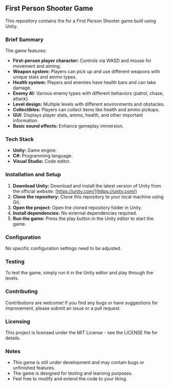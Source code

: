 ## First Person Shooter Game

This repository contains the for a First Person Shooter game built using Unity.

### Brief Summary

The game features:

* **First-person player character:** Controls via WASD and mouse for movement and aiming.
* **Weapon system:** Players can pick up and use different weapons with unique stats and ammo types.
* **Health system:** Players and enemies have health bars and can take damage.
* **Enemy AI:** Various enemy types with different behaviors (patrol, chase, attack).
* **Level design:** Multiple levels with different environments and obstacles.
* **Collectibles:** Players can collect items like health and ammo pickups.
* **GUI:** Displays player stats, ammo, health, and other important information.
* **Basic sound effects:** Enhance gameplay immersion.

### Tech Stack

* **Unity:** Game engine.
* **C#:** Programming language.
* **Visual Studio:** Code editor.

### Installation and Setup

1. **Download Unity:** Download and install the latest version of Unity from the official website:
[https://unity.com/](https://unity.com/)
2. **Clone the repository:** Clone this repository to your local machine using Git.
3. **Open the project:** Open the cloned repository folder in Unity.
4. **Install dependencies:** No external dependencies required.
5. **Run the game:** Press the play button in the Unity editor to start the game.

### Configuration

No specific configuration settings need to be adjusted.

### Testing

To test the game, simply run it in the Unity editor and play through the levels.

### Contributing

Contributions are welcome! If you find any bugs or have suggestions for improvement, please submit an issue or a pull
request.

### Licensing

This project is licensed under the MIT License - see the LICENSE file for details.

### Notes

* This game is still under development and may contain bugs or unfinished features.
* The game is designed for testing and learning purposes.
* Feel free to modify and extend the code to your liking.
